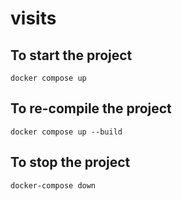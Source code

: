 # visits

## To start the project
`docker compose up`

## To re-compile the project
`docker compose up --build`

## To stop the project
`docker-compose down`
